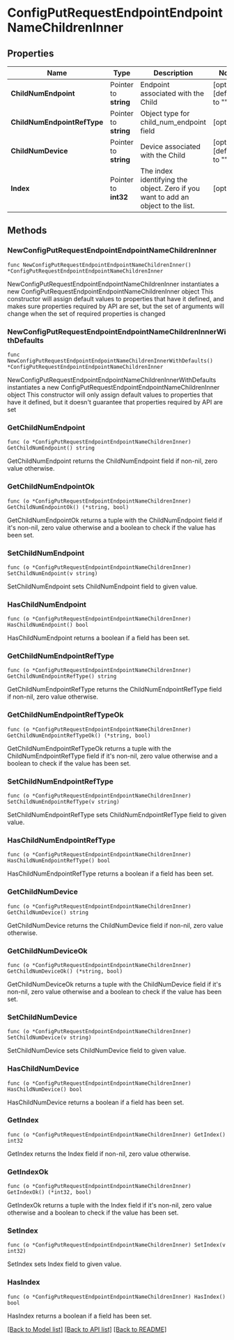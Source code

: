 # ConfigPutRequestEndpointEndpointNameChildrenInner

## Properties

Name | Type | Description | Notes
------------ | ------------- | ------------- | -------------
**ChildNumEndpoint** | Pointer to **string** | Endpoint associated with the Child | [optional] [default to ""]
**ChildNumEndpointRefType** | Pointer to **string** | Object type for child_num_endpoint field | [optional] 
**ChildNumDevice** | Pointer to **string** | Device associated with the Child | [optional] [default to ""]
**Index** | Pointer to **int32** | The index identifying the object. Zero if you want to add an object to the list. | [optional] 

## Methods

### NewConfigPutRequestEndpointEndpointNameChildrenInner

`func NewConfigPutRequestEndpointEndpointNameChildrenInner() *ConfigPutRequestEndpointEndpointNameChildrenInner`

NewConfigPutRequestEndpointEndpointNameChildrenInner instantiates a new ConfigPutRequestEndpointEndpointNameChildrenInner object
This constructor will assign default values to properties that have it defined,
and makes sure properties required by API are set, but the set of arguments
will change when the set of required properties is changed

### NewConfigPutRequestEndpointEndpointNameChildrenInnerWithDefaults

`func NewConfigPutRequestEndpointEndpointNameChildrenInnerWithDefaults() *ConfigPutRequestEndpointEndpointNameChildrenInner`

NewConfigPutRequestEndpointEndpointNameChildrenInnerWithDefaults instantiates a new ConfigPutRequestEndpointEndpointNameChildrenInner object
This constructor will only assign default values to properties that have it defined,
but it doesn't guarantee that properties required by API are set

### GetChildNumEndpoint

`func (o *ConfigPutRequestEndpointEndpointNameChildrenInner) GetChildNumEndpoint() string`

GetChildNumEndpoint returns the ChildNumEndpoint field if non-nil, zero value otherwise.

### GetChildNumEndpointOk

`func (o *ConfigPutRequestEndpointEndpointNameChildrenInner) GetChildNumEndpointOk() (*string, bool)`

GetChildNumEndpointOk returns a tuple with the ChildNumEndpoint field if it's non-nil, zero value otherwise
and a boolean to check if the value has been set.

### SetChildNumEndpoint

`func (o *ConfigPutRequestEndpointEndpointNameChildrenInner) SetChildNumEndpoint(v string)`

SetChildNumEndpoint sets ChildNumEndpoint field to given value.

### HasChildNumEndpoint

`func (o *ConfigPutRequestEndpointEndpointNameChildrenInner) HasChildNumEndpoint() bool`

HasChildNumEndpoint returns a boolean if a field has been set.

### GetChildNumEndpointRefType

`func (o *ConfigPutRequestEndpointEndpointNameChildrenInner) GetChildNumEndpointRefType() string`

GetChildNumEndpointRefType returns the ChildNumEndpointRefType field if non-nil, zero value otherwise.

### GetChildNumEndpointRefTypeOk

`func (o *ConfigPutRequestEndpointEndpointNameChildrenInner) GetChildNumEndpointRefTypeOk() (*string, bool)`

GetChildNumEndpointRefTypeOk returns a tuple with the ChildNumEndpointRefType field if it's non-nil, zero value otherwise
and a boolean to check if the value has been set.

### SetChildNumEndpointRefType

`func (o *ConfigPutRequestEndpointEndpointNameChildrenInner) SetChildNumEndpointRefType(v string)`

SetChildNumEndpointRefType sets ChildNumEndpointRefType field to given value.

### HasChildNumEndpointRefType

`func (o *ConfigPutRequestEndpointEndpointNameChildrenInner) HasChildNumEndpointRefType() bool`

HasChildNumEndpointRefType returns a boolean if a field has been set.

### GetChildNumDevice

`func (o *ConfigPutRequestEndpointEndpointNameChildrenInner) GetChildNumDevice() string`

GetChildNumDevice returns the ChildNumDevice field if non-nil, zero value otherwise.

### GetChildNumDeviceOk

`func (o *ConfigPutRequestEndpointEndpointNameChildrenInner) GetChildNumDeviceOk() (*string, bool)`

GetChildNumDeviceOk returns a tuple with the ChildNumDevice field if it's non-nil, zero value otherwise
and a boolean to check if the value has been set.

### SetChildNumDevice

`func (o *ConfigPutRequestEndpointEndpointNameChildrenInner) SetChildNumDevice(v string)`

SetChildNumDevice sets ChildNumDevice field to given value.

### HasChildNumDevice

`func (o *ConfigPutRequestEndpointEndpointNameChildrenInner) HasChildNumDevice() bool`

HasChildNumDevice returns a boolean if a field has been set.

### GetIndex

`func (o *ConfigPutRequestEndpointEndpointNameChildrenInner) GetIndex() int32`

GetIndex returns the Index field if non-nil, zero value otherwise.

### GetIndexOk

`func (o *ConfigPutRequestEndpointEndpointNameChildrenInner) GetIndexOk() (*int32, bool)`

GetIndexOk returns a tuple with the Index field if it's non-nil, zero value otherwise
and a boolean to check if the value has been set.

### SetIndex

`func (o *ConfigPutRequestEndpointEndpointNameChildrenInner) SetIndex(v int32)`

SetIndex sets Index field to given value.

### HasIndex

`func (o *ConfigPutRequestEndpointEndpointNameChildrenInner) HasIndex() bool`

HasIndex returns a boolean if a field has been set.


[[Back to Model list]](../README.md#documentation-for-models) [[Back to API list]](../README.md#documentation-for-api-endpoints) [[Back to README]](../README.md)


